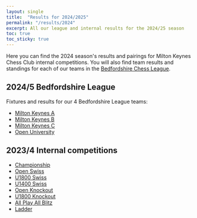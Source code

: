 ```yaml
---
layout: single
title:  "Results for 2024/2025"
permalink: "/results/2024"
excerpt: All our league and internal results for the 2024/25 season
toc: true
toc_sticky: true
---
```


Here you can find the 2024 season's results and pairings for Milton Keynes Chess Club internal competitions. You will also find team results and standings for each of our teams in the [Bedfordshire Chess League](https://lms.englishchess.org.uk/lms/organisation/308).


## 2024/5 Bedfordshire League

Fixtures and results for our 4 Bedfordshire League teams:

<ul>
	<li><a href="/results/2024/mka.html">Milton Keynes A</a></li>
	<li><a href="/results/2024/mkb.html">Milton Keynes B</a></li>
	<li><a href="/results/2024/mkc.html">Milton Keynes C</a></li>
	<li><a href="/results/2024/ou.html">Open University</a></li>
</ul>

## 2023/4 Internal competitions

<ul>
	<li><a href="/results/2024/club-championship.html">Championship</a></li>
	<li><a href="/results/2024/open-swiss.html">Open Swiss</a></li>
	<li><a href="/results/2024/u1800-swiss.html">U1800 Swiss</a></li>
	<li><a href="/results/2024/u1400-swiss.html">U1400 Swiss</a></li>
	<li><a href="/results/2024/open-ko.html">Open Knockout</a></li>
	<li><a href="/results/2024/u1800-ko.html">U1800 Knockout</a></li>
	<li><a href="/results/2024/all-play-all-blitz.html">All Play All Blitz</a></li>
	<li><a href="/results/2024/ladder.html">Ladder</a></li>
</ul>